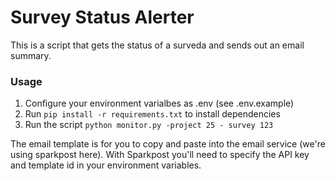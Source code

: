 # Survey Status Alerter

This is a script that gets the status of a surveda and sends out an email summary.

###  Usage
1. Configure your environment varialbes as .env (see .env.example)
2. Run `pip install -r requirements.txt` to install dependencies
3. Run the script `python monitor.py -project 25 - survey 123`

The email template is for you to copy and paste into the email service (we're using sparkpost here). With Sparkpost you'll need to specify the API key and template id in your environment variables.
